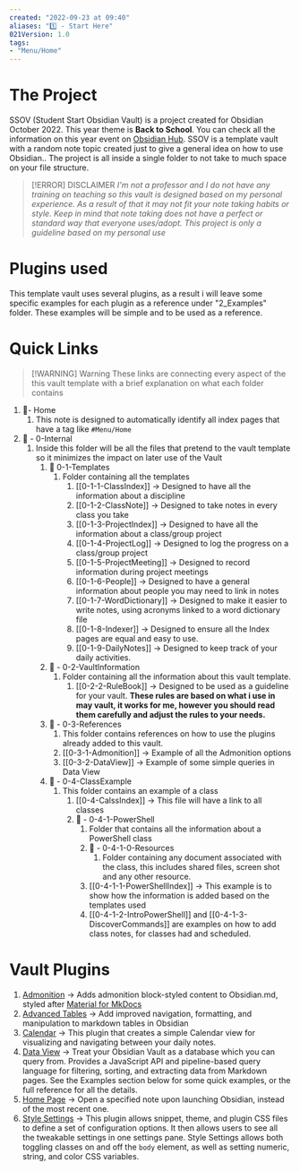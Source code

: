```yaml
---
created: "2022-09-23 at 09:40"
aliases: "1️⃣ - Start Here"
021Version: 1.0
tags: 
- "Menu/Home"
---
```


# The Project 
SSOV (Student Start Obsidian Vault) is a project created for Obsidian October 2022. This year theme is **Back to School**. You can check all the information on this year event on [Obsidian Hub](https://publish.obsidian.md/hub/01+-+Community/Events/Obsidian+October+2022).
SSOV is a template vault with a random note topic created just to give a general idea on how to use Obsidian.. The project is all inside a single folder to not take to much space on your file structure. 


> [!ERROR] DISCLAIMER 
> *I'm not a professor and I do not have any training on teaching so this vault is designed based on my personal experience. As a result of that it may not fit your note taking habits or style.*
> *Keep in mind that note taking does not have a perfect or standard way that everyone uses/adopt. This project is only a guideline based on my personal use*

# Plugins used
This template vault uses several plugins, as a result i will leave some specific examples for each plugin as a reference under "2_Examples" folder. These examples will be simple and to be used as a reference. 

# Quick Links

> [!WARNING] Warning
> These links are connecting every aspect of the this vault template with a brief explanation on what each folder contains

1. 📃- Home 
	1. This note is designed to automatically identify all index pages that have a tag like `#Menu/Home`
2. 📂 - 0-Internal
	1. Inside this folder will be all the files that pretend to the vault template so it minimizes the impact on later use of the Vault
		1. 📂 0-1-Templates
			1. Folder containing all the templates
				1. [[0-1-1-ClassIndex]] -> Designed to have all the information about a discipline
				2. [[0-1-2-ClassNote]] -> Designed to take notes in every class you take
				3. [[0-1-3-ProjectIndex]] -> Designed to have all the information about a class/group project
				4. [[0-1-4-ProjectLog]] -> Designed to log the progress on a class/group project
				5. [[0-1-5-ProjectMeeting]] -> Designed to record information during project meetings
				6. [[0-1-6-People]] -> Designed to have a general information about people you may need to link in notes
				7. [[0-1-7-WordDictionary]] -> Designed to make it easier to write notes, using acronyms linked to a word dictionary file
				8. [[0-1-8-Indexer]] -> Designed to ensure all the Index pages are equal and easy to use.
				9. [[0-1-9-DailyNotes]] -> Designed to keep track of your daily activities. 
		2. 📂 - 0-2-VaultInformation
			1. Folder containing all the information about this vault template.
				1. [[0-2-2-RuleBook]] -> Designed to be used as a guideline for your vault. **These rules are based on what i use in may vault, it works for me, however you should read them carefully and adjust the rules to your needs.**
		3. 📂 - 0-3-References
			1. This folder contains references on how to use the plugins already added to this vault. 
			2. [[0-3-1-Admonition]] -> Example of all the Admonition options
			3. [[0-3-2-DataView]] -> Example of some simple queries in Data View
		4. 📂 - 0-4-ClassExample
			1. This folder contains an example of a class
				1. [[0-4-CalssIndex]] -> This file will have a link to all classes
				2. 📂 - 0-4-1-PowerShell
					1. Folder that contains all the information about a PowerShell class 
					2. 📂 - 0-4-1-0-Resources
						1. Folder containing any document associated with the class, this includes shared files, screen shot and any other resource.
					3. [[0-4-1-1-PowerShellIndex]] -> This example is to show how the information is added based on the templates used
					4. [[0-4-1-2-IntroPowerShell]] and [[0-4-1-3-DiscoverCommands]] are examples on how to add class notes, for classes had and scheduled.

# Vault Plugins

1. [Admonition](https://github.com/valentine195/obsidian-admonition) -> Adds admonition block-styled content to Obsidian.md, styled after [Material for MkDocs](https://squidfunk.github.io/mkdocs-material/reference/admonitions/)
2. [Advanced Tables](https://github.com/tgrosinger/advanced-tables-obsidian) -> Add improved navigation, formatting, and manipulation to markdown tables in Obsidian
3. [Calendar](https://github.com/liamcain/obsidian-calendar-plugin) -> This plugin that creates a simple Calendar view for visualizing and navigating between your daily notes.
4. [Data View](https://github.com/blacksmithgu/obsidian-dataview) -> Treat your Obsidian Vault as a database which you can query from. Provides a JavaScript API and pipeline-based query language for filtering, sorting, and extracting data from Markdown pages. See the Examples section below for some quick examples, or the full reference for all the details.
5. [Home Page](https://github.com/mirnovov/obsidian-homepage) -> Open a specified note upon launching Obsidian, instead of the most recent one.
6. [Style Settings](https://github.com/mgmeyers/obsidian-style-settings) -> This plugin allows snippet, theme, and plugin CSS files to define a set of configuration options. It then allows users to see all the tweakable settings in one settings pane. Style Settings allows both toggling classes on and off the `body` element, as well as setting numeric, string, and color CSS variables.